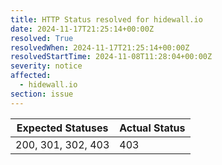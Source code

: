 ```yaml
---
title: HTTP Status resolved for hidewall.io
date: 2024-11-17T21:25:14+00:00Z
resolved: True
resolvedWhen: 2024-11-17T21:25:14+00:00Z
resolvedStartTime: 2024-11-08T11:28:04+00:00Z
severity: notice
affected:
  - hidewall.io
section: issue
---
```


| Expected Statuses | Actual Status  |
|-------------------|----------------|
| 200, 301, 302, 403 | 403 |

